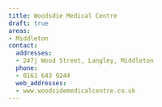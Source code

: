 ```yaml
---
title: Woodsdie Medical Centre
draft: true
areas:
- Middleton
contact:
  addresses:
  - 247j Wood Street, Langley, Middleton
  phone:
  - 0161 643 9244
  web_addresses:
  - www.woodsidemedicalcentre.co.uk
---
```


